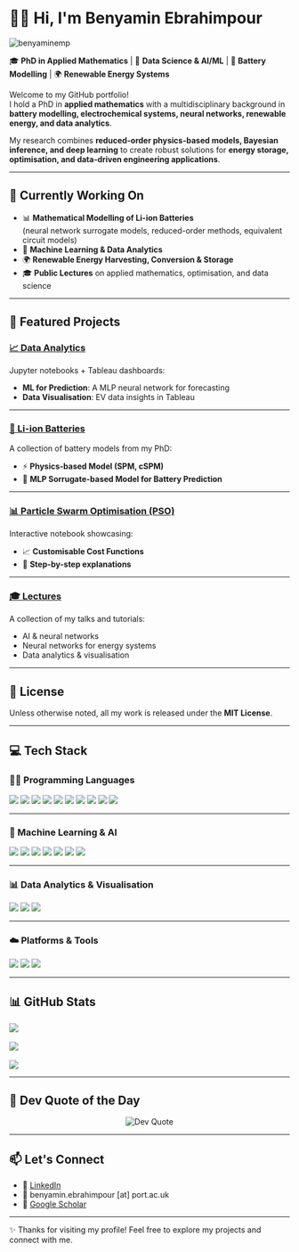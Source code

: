 # 👨‍💻 Hi, I'm Benyamin Ebrahimpour  

<p align="left"> <img src="https://komarev.com/ghpvc/?username=benyaminemp&label=Profile%20views&color=0e75b6&style=flat" alt="benyaminemp" /> </p>

🎓 **PhD in Applied Mathematics** | 🤖 **Data Science & AI/ML**  | 🔋 **Battery Modelling** | 🌍 **Renewable Energy Systems**  

Welcome to my GitHub portfolio!  
I hold a PhD in **applied mathematics** with a multidisciplinary background in **battery modelling, electrochemical systems, neural networks, renewable energy, and data analytics**.  

My research combines **reduced-order physics-based models, Bayesian inference, and deep learning** to create robust solutions for **energy storage, optimisation, and data-driven engineering applications**.  

---

## 🔬 Currently Working On  

- 📊 **Mathematical Modelling of Li-ion Batteries**  
   (neural network surrogate models, reduced-order methods, equivalent circuit models)  
- 🤖 **Machine Learning & Data Analytics**  
- 🌍 **Renewable Energy Harvesting, Conversion & Storage**  
- 🎓 **Public Lectures** on applied mathematics, optimisation, and data science  

---

## 🔧 Featured Projects  

### [📈 Data Analytics](https://github.com/benyaminemp/Data-Analytics)  
Jupyter notebooks + Tableau dashboards:  
- **ML for Prediction**: A MLP neural network for forecasting  
- **Data Visualisation**: EV data insights in Tableau  

---

### [🔋 Li-ion Batteries](https://github.com/benyaminemp/Li-ion-Batteries)  
A collection of battery models from my PhD:  
- ⚡ **Physics-based Model (SPM, cSPM)**  
- 🧠 **MLP Sorrugate-based Model for Battery Prediction**  

---

### [📊 Particle Swarm Optimisation (PSO)](https://github.com/benyaminemp/Particle-Swarm-Optimisation)  
Interactive notebook showcasing:  
- 📈 **Customisable Cost Functions**  
- 📝 **Step-by-step explanations**  

---

### [🎓 Lectures](https://github.com/benyaminemp/Lectures)  
A collection of my talks and tutorials:  
- AI & neural networks
- Neural networks for energy systems  
- Data analytics & visualisation  

---

## 📜 License  
Unless otherwise noted, all my work is released under the **MIT License**.  

---

## 💻 Tech Stack  

### 👨‍💻 Programming Languages  
<p align="left">
  <img src="https://img.shields.io/badge/python-%233776AB.svg?style=for-the-badge&logo=python&logoColor=white"/>
  <img src="https://img.shields.io/badge/R-%23276DC3.svg?style=for-the-badge&logo=R&logoColor=white"/>
  <img src="https://img.shields.io/badge/javascript-%23323330.svg?style=for-the-badge&logo=javascript&logoColor=%23F7DF1E"/>
  <img src="https://img.shields.io/badge/html5-%23E34F26.svg?style=for-the-badge&logo=html5&logoColor=white"/>
  <img src="https://img.shields.io/badge/css3-%231572B6.svg?style=for-the-badge&logo=css3&logoColor=white"/>
  <img src="https://img.shields.io/badge/Julia-9558B2.svg?style=for-the-badge&logo=julia&logoColor=white"/>
  <img src="https://img.shields.io/badge/C-%2300599C.svg?style=for-the-badge&logo=c&logoColor=white"/>
  <img src="https://img.shields.io/badge/c++-%2300599C.svg?style=for-the-badge&logo=c%2B%2B&logoColor=white"/>
  <img src="https://img.shields.io/badge/Fortran-%23734F96.svg?style=for-the-badge&logoColor=white"/>
  <img src="https://img.shields.io/badge/Maple-%23C60000.svg?style=for-the-badge&logoColor=white"/>
</p>  

---

### 🤖 Machine Learning & AI  
<p align="left">
  <img src="https://img.shields.io/badge/PyTorch-%23EE4C2C.svg?style=for-the-badge&logo=PyTorch&logoColor=white"/>
  <img src="https://img.shields.io/badge/TensorFlow-%23FF6F00.svg?style=for-the-badge&logo=TensorFlow&logoColor=white"/>
  <img src="https://img.shields.io/badge/HuggingFace-%23FFD21E.svg?style=for-the-badge&logo=huggingface&logoColor=black"/>
  <img src="https://img.shields.io/badge/MATLAB-%23E16737.svg?style=for-the-badge&logo=Mathworks&logoColor=white"/>
  <img src="https://img.shields.io/badge/Simulink-%23E16737.svg?style=for-the-badge&logo=Mathworks&logoColor=white"/>
  <img src="https://img.shields.io/badge/Google%20ML-%234285F4.svg?style=for-the-badge&logo=google&logoColor=white"/>
  <img src="https://img.shields.io/badge/Google%20Colab-F9AB00.svg?style=for-the-badge&logo=googlecolab&color=525252"/>
</p>  

---

### 📊 Data Analytics & Visualisation  
<p align="left">
  <img src="https://img.shields.io/badge/SQL-%2300f.svg?style=for-the-badge&logo=sqlite&logoColor=white"/>
  <img src="https://img.shields.io/badge/Tableau-%23E97627.svg?style=for-the-badge&logo=Tableau&logoColor=white"/>
  <img src="https://img.shields.io/badge/Power%20BI-F2C811.svg?style=for-the-badge&logo=Power-BI&logoColor=black"/>
</p>  

---

### ☁️ Platforms & Tools  
<p align="left">
  <img src="https://img.shields.io/badge/VS%20Code-0078d7.svg?style=for-the-badge&logo=visual-studio-code&logoColor=white"/>
  <img src="https://img.shields.io/badge/git-%23F05033.svg?style=for-the-badge&logo=git&logoColor=white"/>
  <img src="https://img.shields.io/badge/AWS-%23FF9900.svg?style=for-the-badge&logo=amazon-aws&logoColor=white"/>
</p>  

---

## 📊 GitHub Stats  

![](https://github-readme-stats.vercel.app/api?username=benyaminemp&theme=dark&hide_border=false&include_all_commits=false&count_private=true)<br/>  
![](https://nirzak-streak-stats.vercel.app/?user=benyaminemp&theme=dark&hide_border=false)<br/>  
![](https://github-readme-stats.vercel.app/api/top-langs/?username=benyaminemp&theme=dark&hide_border=false&include_all_commits=false&count_private=true&layout=compact)  

---

## 💬 Dev Quote of the Day  

<div align="center">
  <img src="https://quotes-github-readme.vercel.app/api?type=horizontal&theme=gruvbox" alt="Dev Quote" />
</div>  

---

## 📫 Let's Connect  

- 💼 [LinkedIn](https://www.linkedin.com/in/benyamin-ebrahimpour/)  
- 📧 benyamin.ebrahimpour [at] port.ac.uk  
- 🧠 [Google Scholar](https://scholar.google.com/citations?user=SFRMhvAAAAAJ&hl=en)  

---

✨ Thanks for visiting my profile! Feel free to explore my projects and connect with me.  
